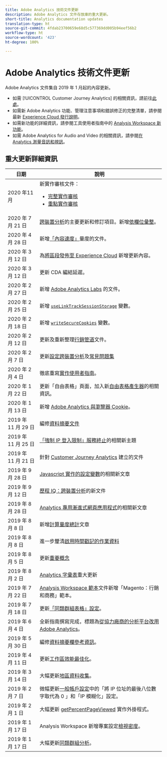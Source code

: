```yaml
---
title: Adobe Analytics 技術文件更新
description: Adobe Analytics 文件存放庫的重大更新。
short-title: Analytics documentation updates
translation-type: ht
source-git-commit: 4fdab23700659e68d5c577369dd005b94eef56b2
workflow-type: ht
source-wordcount: '423'
ht-degree: 100%

---
```



# Adobe Analytics 技術文件更新

Adobe Analytics 文件集自 2019 年 1 月起的內容更新。

* 如需 [!UICONTROL Customer Journey Analytics] 的相關資訊，請前往[此處](https://docs.adobe.com/content/help/zh-Hant/analytics-platform/using/cja-landing.html)。
* 如需新 Adobe Analytics 功能、管理注意事項和錯誤修正的完整清單，請參閱最新 [Experience Cloud 發行說明](https://docs.adobe.com/content/help/zh-Hant/release-notes/experience-cloud/current.html)。
* 如需新功能的詳細資訊，請參閱工具使用者指南中的 [Analysis Workspace 新功能](/help/analyze/analysis-workspace/new-features-in-analysis-workspace.md)。
* 如需 Adobe Analytics for Audio and Video 的相關資訊，請參閱[在 Analytics 測量音訊和視訊](https://docs.adobe.com/content/help/zh-Hant/media-analytics/using/media-overview.html)。

## 重大更新詳細資訊

| 日期 | 說明 |
|---|---|
| 2020 年11月 | 新實作審核文件： <ul><li>[完整實作審核](https://experienceleague.adobe.com/docs/analytics/implementation/review/full-review.html?lang=zh-Hant)</li><li>[重點實作審核](https://experienceleague.adobe.com/docs/analytics/implementation/review/focused-review.html?lang=zh-Hant)</li></ul> |
| 2020 年 7 月 21 日 | [跨裝置分析](/help/components/cda/overview.md)的主要更新和修訂項目。新增[依欄位彙整](/help/components/cda/field-based-stitching.md)。 |
| 2020 年 4 月 28 日 | 新增[「內容速度」](/help/components/metrics/content-velocity.md)量度的文件。 |
| 2020 年 3 月 12 日 | 為[將區段發佈至 Experience Cloud](/help/components/segmentation/segmentation-workflow/seg-publish.md) 新增更新內容。 |
| 2020 年 3 月 12 日 | 更新 CDA 編結延遲。 |
| 2020 年 2 月 27 日 | 新增 [Adobe Analytics Labs](/help/analyze/tech-previews/overview.md) 的文件。 |
| 2020 年 2 月 25 日 | 新增 [`useLinkTrackSessionStorage`](/help/implement/vars/config-vars/uselinktracksessionstorage.md) 變數。 |
| 2020 年 2 月 18 日 | 新增 [`writeSecureCookies`](/help/implement/vars/config-vars/writesecurecookies.md) 變數。 |
| 2020 年 2 月 12 日 | 更新及重新整理[行銷管道](/help/components/c-marketing-channels/c-getting-started-mchannel.md)文件。 |
| 2020 年 2 月 7 日 | 更新[設定跨裝置分析](/help/components/cda/setup.md)及[常見問題集](/help/components/cda/faq.md) |
| 2020 年 2 月 4 日 | 徹底重寫[實作使用者指南](/help/implement/home.md)。 |
| 2020 年 1 月 22 日 | 更新「自由表格」頁面，加入新[自由表格產生器](/help/analyze/analysis-workspace/visualizations/freeform-table/freeform-table.md)的相關資訊。 |
| 2020 年 1 月 13 日 | 新增 [Adobe Analytics 與瀏覽器 Cookie](/help/technotes/cookies.md)。 |
| 2019 年 11 月 29 日 | 編修[資料摘要文件](/help/export/analytics-data-feed/data-feed-overview.md) |
| 2019 年 11 月 25 日 | [「強制 IP 登入限制」服務終止](/help/admin/company/login-restrictions-eol.md)的相關新主題 |
| 2019 年 11 月 21 日 | 針對 [Customer Journey Analytics](https://docs.adobe.com/content/help/zh-Hant/analytics-platform/using/cja-landing.html) 建立的文件 |
| 2019 年 9 月 28 日 | [Javascript 實作的設定變數](/help/implement/vars/config-vars/configuration-variables.md)的相關新文章 |
| 2019 年 9 月 12 日 | [歷程 IQ：跨裝置分析](/help/components/cda/overview.md)的新文件 |
| 2019 年 8 月 28 日 | [Analytics 專用漸進式網頁應用程式](/help/analyze/pwa/pwa.md)的相關新文章 |
| 2019 年 8 月 8 日 | 新增[計算量度總計](/help/components/c-calcmetrics/cm-totals.md)文章 |
| 2019 年 8 月 8 日 | 進一步釐清[啟用時間戳記的作業資料](/help/admin/admin/timestamp-optional.md) |
| 2019 年 8 月 5 日 | 更新[重要概念](/help/analyze/reports-analytics/key-concepts.md) |
| 2019 年 8 月 2 日 | [Analytics 字彙表](/help/technotes/terms.md)重大更新 |
| 2019 年 7 月 22 日 | [Analysis Workspace 範本](/help/analyze/analysis-workspace/build-workspace-project/starter-projects.md)文件新增「Magento：行銷和商務」範本。 |
| 2019 年 7 月 18 日 | 更新[「同類群組表格」設定](/help/analyze/analysis-workspace/visualizations/cohort-table/t-cohort.md)。 |
| 2019 年 6 月 4 日 | 全新指南撰寫完成，標題為[從協力廠商的分析平台改用 Adobe Analytics](/help/technotes/ga-to-aa/home.md)。 |
| 2019 年 5 月 30 日 | 編修[資料摘要欄參考資訊](/help/export/analytics-data-feed/c-df-contents/datafeeds-reference.md)。 |
| 2019 年 4 月 11 日 | 更新[工作區效能最佳化](/help/analyze/analysis-workspace/workspace-faq/optimizing-performance.md)。 |
| 2019 年 3 月 14 日 | 大幅更新[地區資料收集](/help/technotes/rdc/regional-data-collection.md)。 |
| 2019 年 2 月 7 日 | 微幅更新[一般帳戶設定](/help/admin/admin/general-acct-settings-admin.md)中的「將 IP 位址的最後八位數字取代為 0 」和「IP 模糊化」設定。 |
| 2019 年 2 月 1 日 | 大幅更新 [getPercentPageViewed](../implement/vars/plugins/getpercentpageviewed.md) 實作外掛程式。 |
| 2019 年 1 月 17 日 | Analysis Workspace 新增專案設定[檢視密度](/help/analyze/analysis-workspace/build-workspace-project/view-density.md)。 |
| 2019 年 1 月 17 日 | 大幅更新[同類群組分析](/help/analyze/analysis-workspace/visualizations/cohort-table/cohort-analysis.md)。 |
